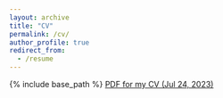 ```yaml
---
layout: archive
title: "CV"
permalink: /cv/
author_profile: true
redirect_from:
  - /resume
---
```


{% include base_path %}
[PDF for my CV (Jul 24, 2023)](http://lichanghao.github.io/files/cv.pdf)